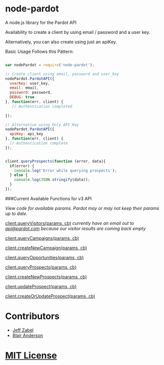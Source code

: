 node-pardot
===========

A node.js library for the Pardot API

Availability to create a client by using email / password and a user key.

Alternatively, you can also create using just an apiKey.


Basic Usage Follows this Pattern:

```javascript

var nodePardot = require('node-pardot');

// Create client using email, password and user_key
nodePardot.PardotAPI({
  userKey: user_key,
  email: email,
  password: password,
  DEBUG: true
}, function(err, client) {
   // Authentication completed
   
});

// Alternative using Only API Key
nodePardot.PardotAPI({
  apiKey: api_key
}, function(err, client) {
  // Authentication complete
});


client.queryProspects(function (error, data){
  if(error) {
    console.log('Error while querying prospects');
  } else {
    console.log(JSON.stringify(data));
  }
});

```

###Current Available Functions for v3 API

_View code for available params. Pardot may or may not keep their params up to date._

[client.queryVisitors(params, cb)](https://github.com/Datahero/node-pardot/blob/master/lib/pardot/PardotAPI_v3.js#L138-L156) _currently have an email out to api@pardot.com because our visitor results are coming back empty_


[client.queryCampaigns(params, cb)](https://github.com/Datahero/node-pardot/blob/master/lib/pardot/PardotAPI_v3.js#L164-L182)

[client.createNewCampaign(params, cb)](https://github.com/Datahero/node-pardot/blob/master/lib/pardot/PardotAPI_v3.js#L191-L198)

[client.queryOpportunities(params, cb)](https://github.com/Datahero/node-pardot/blob/master/lib/pardot/PardotAPI_v3.js#L206-L229)

[client.queryProspects(params, cb)](https://github.com/Datahero/node-pardot/blob/master/lib/pardot/PardotAPI_v3.js#L236-L271)

[client.createNewProspects(params, cb)](https://github.com/Datahero/node-pardot/blob/master/lib/pardot/PardotAPI_v3.js#L273-L277)

[client.updateProspect(params, cb)](https://github.com/Datahero/node-pardot/blob/master/lib/pardot/PardotAPI_v3.js#L282-L289)

[client.createOrUpdateProspect(params, cb)](https://github.com/Datahero/node-pardot/blob/master/lib/pardot/PardotAPI_v3.js#L291-L347)


# Contributors

- [Jeff Zabel](http://github.com/jzabel)
- [Blair Anderson](http://github.com/blairanderson)

# [MIT License](https://github.com/Datahero/node-pardot/blob/master/LICENSE)
